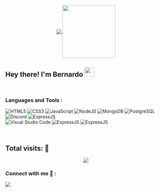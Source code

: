 <p align="center">
  <a href="https://github.com/bernardofnoro/github-readme-stats">
    <img
      align="center"
      src="https://github-readme-stats.vercel.app/api/top-langs/?username=bernardofnoro&layout=compact"
    />
  </a>
  <a href="https://github.com/bernardofnoro/github-readme-stats">
    <img
      align="center"
      height="165"
      src="https://github-readme-stats.vercel.app/api?username=bernardofnoro&count_private=true&show_icons=true&custom_title=Github%20Status&hide=issues"
    />
  </a>
</p>

## Hey there! I'm Bernardo <img src="https://raw.githubusercontent.com/iampavangandhi/iampavangandhi/master/gifs/Hi.gif" width="30px"></h2>
  <p align="center"> 
  
  <br />

### Languages and Tools :

![HTML5](https://img.shields.io/badge/html5-%23E34F26.svg?style=for-the-badge&logo=html5&logoColor=white)
![CSS3](https://img.shields.io/badge/css3-%231572B6.svg?style=for-the-badge&logo=css3&logoColor=white)
![JavaScript](https://img.shields.io/badge/javascript-%23323330.svg?style=for-the-badge&logo=javascript&logoColor=%23F7DF1E)
![NodeJS](https://img.shields.io/badge/node.js-03684f?style=for-the-badge&logo=node.js&logoColor=white)
![MongoDB](https://img.shields.io/badge/MongoDB-03684f.svg?style=for-the-badge&logo=mongodb&logoColor=white)
![PostgreSQL](https://img.shields.io/badge/PostgreSQL-%231572B6.svg?style=for-the-badge&logo=postgresql&logoColor=white)
![Discord](https://img.shields.io/badge/discord-%231572B6.svg?style=for-the-badge&logo=discord&logoColor=white)
![ExpressJS](https://img.shields.io/badge/Express.js-000000?style=for-the-badge&logo=express&logoColor=white)  
![Visual Studio Code](https://img.shields.io/badge/Visual_Studio_Code-0078D4?style=for-the-badge&logo=visual%20studio%20code&logoColor=white)
![ExpressJS](https://img.shields.io/badge/Express.js-000000?style=for-the-badge&logo=express&logoColor=white)
![ExpressJS](https://img.shields.io/badge/GitHub-100000?style=for-the-badge&logo=github&logoColor=white)
  
</br>

    
    
    
  
  

    

 ## Total visits: 👀 <br>
 <p align="center"> 
   <img alingn="center" src="https://profile-counter.glitch.me/bernardofnoro/count.svg" />
 </p>
  
### Connect with me 🤝 :
<a href="https://www.linkedin.com/in/bernardofnoro/" target="_blank"><img src="https://img.shields.io/badge/-LinkedIn-%230077B5?style=for-the-badge&logo=linkedin&logoColor=white" target="_blank"></a>
